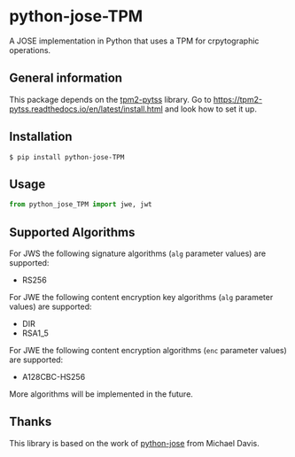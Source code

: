 # python-jose-TPM

A JOSE implementation in Python that uses a TPM for crpytographic operations.

## General information

This package depends on the [tpm2-pytss](https://github.com/tpm2-software/tpm2-pytss) library. Go to https://tpm2-pytss.readthedocs.io/en/latest/install.html and look how to set it up.

## Installation 

```
$ pip install python-jose-TPM
```

## Usage

```python
from python_jose_TPM import jwe, jwt
```
## Supported Algorithms

For JWS the following signature algorithms (`alg` parameter values) are supported:
- RS256

For JWE the following content encryption key algorithms (`alg` parameter values) are supported: 
- DIR
- RSA1_5

For JWE the following content encryption algorithms (`enc` parameter values) are supported:
- A128CBC-HS256

More algorithms will be implemented in the future. 

## Thanks

This library is based on the work of [python-jose](https://github.com/mpdavis/python-jose) from Michael Davis.